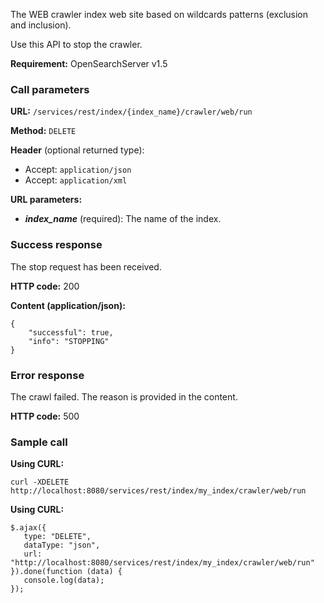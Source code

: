The WEB crawler index web site based on wildcards patterns (exclusion and inclusion).

Use this API to stop the crawler.

**Requirement:** OpenSearchServer v1.5

### Call parameters

**URL:** ```/services/rest/index/{index_name}/crawler/web/run```

**Method:** ```DELETE```

**Header** (optional returned type):
- Accept: ```application/json```
- Accept: ```application/xml```

**URL parameters:**
- _**index_name**_ (required): The name of the index.

### Success response
The stop request has been received.

**HTTP code:**
200

**Content (application/json):**

    {
        "successful": true,
        "info": "STOPPING"
    }
    

### Error response

The crawl failed. The reason is provided in the content.

**HTTP code:**
500

### Sample call

**Using CURL:**
    
    curl -XDELETE http://localhost:8080/services/rest/index/my_index/crawler/web/run
    

**Using CURL:**

    $.ajax({ 
       type: "DELETE",
       dataType: "json",
       url: "http://localhost:8080/services/rest/index/my_index/crawler/web/run"
    }).done(function (data) {
       console.log(data);
    });
    